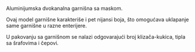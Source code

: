 Aluminijumska dvokanalna garnišna sa maskom. 

Ovaj model garnišne karakteriše i pet nijansi boja, što omogućava uklapanje same garnišne u razne enterijere.

U pakovanju sa garnišnom se nalazi odgovarajući broj klizača-kukica, tipla sa šrafovima i čepovi.